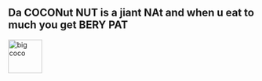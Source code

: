 <DOCTYPE html>
<html>
<head>
<style>
.myDiv {
  border: 5px outset red;
  background-color: lightblue;    
  text-align: center;
}
</style>
</head>

<body>
  
  <h2>Da COCONut NUT is a jiant NAt and when u eat to much you get BERY PAT</h2>
<img src="https://i.ytimg.com/vi/OPM0TYK6JAg/maxresdefault.jpg" alt="big coco" width="69" length="420"
  
